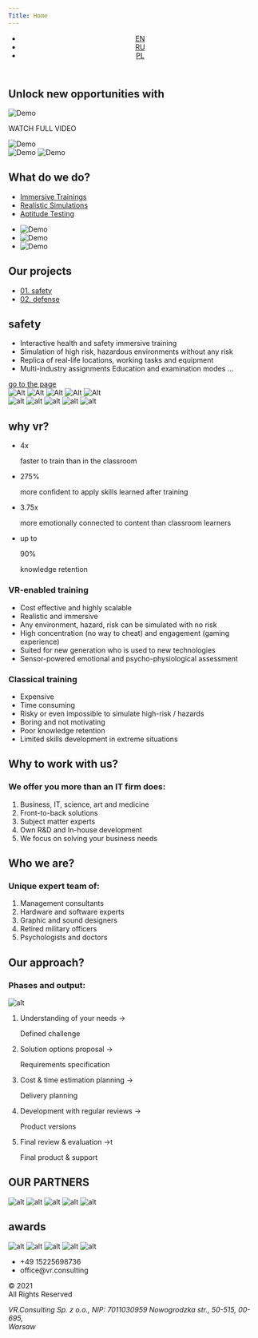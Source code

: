 ```yaml
---
Title: Home
---
```

<div class="firstScreen">
    <header class="topMenu a1440">
        <div class="mainLinks">
            <a class="logoA" href="/"></a>
            <ul class="languageSet">
                <li class="language"><a class="languageText HeliosExtC active" href="/en/">EN</a></li>
                <li class="language"><a class="languageText HeliosExtC" href="/ru/">RU</a></li>
                <li class="language"><a class="languageText HeliosExtC" href="#">PL</a></li>
            </ul>
        </div>
        <a href="#Screen2" title="Demo" class="navy"></a>
    </header>
    <section class="mainTitle">
        <div class="frame">
            <h2 class="opportunity colorW Ag24">Unlock new opportunities with</h2>
            <div class="virtual-word"></div>
            <div class="reality-word"></div>
        </div>
    </section>
    <div class="video a1440">
        <div class="playPanel">
        <div class="play">
          <img alt="Demo" src="./media/images/img/playButton.svg">
        </div>
        <p class="watch HeliosExtC">WATCH FULL VIDEO</p>
        </div>
        <img alt="Demo" class="topPoster" src="./media/images/img/topVideoPoster.png">
    </div>
<div class="a1440"><a title="title" class="moveScreen" href="#Screen2"></a></div>
<div class="VR">
    <img alt="Demo" src="./media/images/img/V.svg">
    <img alt="Demo" src="./media/images/img/R.svg">
</div>
</div>
<section id="Screen2" class="do a1440">
<div class="doInfo">
<div class="doInfoH2">
<h2 class="whatDo upperText Ag48 colorW">What do we do?</h2>
</div>
<ul class="doLinks">
<li class="doli"><a title="title" href="#whatDid1" class="Ag18 doA doLinksActive">Immersive Trainings</a></li>
<li class="doli"><a title="title"  href="#whatDid2" class="colorGrey doA Ag18">Realistic Simulations</a></li>
<li class="doli"><a title="title"  href="#whatDid3" class="colorGrey doA Ag18">Aptitude Testing</a></li>
</ul>
</div>
<div class="doImages">
<ul class="whatDid">
<li class="whatDidWe" id="whatDid1"><img class="w100percents" alt="Demo" src="./media/images/img/WhatDoWeDo1.png"></li>
<li class="whatDidWe" id="whatDid2"><img class="w100percents" alt="Demo" src="./media/images/img/WhatDoWeDo2.png"></li>
<li class="whatDidWe" id="whatDid3"><img class="w100percents" alt="Demo" src="./media/images/img/WhatDoWeDo3.png"></li>
</ul>
</div>
</section>
<section class="screen3 a1440">
<div class="doInfoH2">
<h2 class="whatDo upperText Ag48 colorW">Our projects</h2>
</div>
<ul class="doLinks doLinks-project">
<li class="doli doli-projects"><a title="title" href="#whatDid1" class="Ag24 doA doA-project doLinksActive">01. safety</a></li>
<li class="doli doli-projects"><a title="title" href="#whatDid2" class="colorGrey doA doA-project Ag24">02. defense</a></li>
</ul>
<div class="outSlide">
<div class="inSlide">
<div class="inSlideText">
<h2 class="outSlideH2 colorW Ag36 lineHeight44 upperText">safety</h2>
<ul class="outSlideUl">
<li class="outSlideLi blueLine colorW Ag18 lineHeight40">Interactive health and safety immersive training </li>
<li class="outSlideLi blueLine colorW Ag18 lineHeight40">Simulation of high risk, hazardous environments without any risk </li>
<li class="outSlideLi blueLine colorW Ag18 lineHeight40">Replica of real-life locations, working tasks and equipment </li>
<li class="outSlideLi blueLine colorW Ag18 lineHeight40">Multi-industry assignments Education and examination modes ...</li>
</ul>
<a title="title" href="/" class="GoTo colorW Ag14 lineHeight30 upperText">go to the page</a>
</div>
<div class="outSlideSet">
<img class="outSlideBigImg outSlideBigImgAct" alt="Alt" src="./media/images/img/inSlideImgBig1.png">
<img class="outSlideBigImg" alt="Alt" src="./media/images/img/inSlideImgBig2.png">
<img class="outSlideBigImg" alt="Alt" src="./media/images/img/inSlideImgBig3.png">
<img class="outSlideBigImg" alt="Alt" src="./media/images/img/inSlideImgBig4.png">
<img class="outSlideBigImg" alt="Alt" src="./media/images/img/inSlideImgBig5.png">
<div class="outSlideImages">
<img alt="alt" class="outSlideImg" src="./media/images/img/inSlideImg1.png">
<img alt="alt" class="outSlideImg" src="./media/images/img/inSlideImg2.png">
<img alt="alt" class="outSlideImg" src="./media/images/img/inSlideImg3.png">
<img alt="alt" class="outSlideImg" src="./media/images/img/inSlideImg4.png">
<img alt="alt" class="outSlideImg" src="./media/images/img/inSlideImg5.png">
</div>
</div>
</div>
</div>
</section>
<section id="S4" class="a1440 WhyVR">
<h2 class="whatDo upperText Ag48 colorW">why vr?</h2>
<ul class="digits">
<li class="digitsLi digits1">
<p class="digitsDigit Ag72 colorViolet">4x</p>
<p class="digitsText mw235 Ag18 lineHeight24 colorW digitsText1">faster to train than in the classroom</p>
</li>
<li class="digitsLi digits2">
<p class="digitsDigit Ag72 colorViolet">275%</p>
<p class="digitsText mw235 Ag18 lineHeight24 colorW digitsText2">more confident to apply skills learned after training</p>
</li>
<li class="digitsLi digits3">
<p class="digitsDigit Ag72 colorViolet">3.75x</p>
<p class="digitsText mw235 Ag18 lineHeight24 colorW digitsText3">more emotionally connected to content than classroom learners</p>
</li>
<li class="digitsLi digits4 digitsLiUp">
<p class="digitsText mw235 Ag14 colorW digitsUp">up to</p>
<p class="digitsDigit Ag72 colorViolet">90%</p>
<p class="digitsText mw235 Ag18 lineHeight24 colorW digitsText">knowledge retention</p>
</li>
</ul>
<div class="Compare">
<div class="good">
<h3 class="goodH3 Ag24 colorW upperText">VR-enabled training</h3>
<ul class="goodUl">
<li class="Ag18 lineHeight30 goodLi colorW">Cost effective and highly scalable</li>
<li class="Ag18 lineHeight30 goodLi colorW">Realistic and immersive</li>
<li class="Ag18 lineHeight30 goodLi colorW">Any environment, hazard, risk can be simulated with no risk</li>
<li class="Ag18 lineHeight30 goodLi colorW">High concentration (no way to cheat) and engagement (gaming experience)</li>
<li class="Ag18 lineHeight30 goodLi colorW">Suited for new generation who is used to new technologies</li>
<li class="Ag18 lineHeight30 goodLi colorW">Sensor-powered emotional and psycho-physiological assessment</li>
</ul>
</div>
<div class="bad">
<h3 class="goodH3 Ag24 colorGrey7 upperText">Classical training</h3>
<ul class="badUl">
<li class="Ag18 lineHeight30 badLi colorGrey7">Expensive</li>
<li class="Ag18 lineHeight30 badLi colorGrey7">Time consuming</li>
<li class="Ag18 lineHeight30 badLi colorGrey7">Risky or even impossible to simulate high-risk / hazards</li>
<li class="Ag18 lineHeight30 badLi colorGrey7">Boring and not motivating</li>
<li class="Ag18 lineHeight30 badLi colorGrey7">Poor knowledge retention</li>
<li class="Ag18 lineHeight30 badLi colorGrey7">Limited skills development in extreme situations</li>
</ul>
</div>
</div>
</section>
<section id="S5" class="a1440 WhoWe">
<div class="leftInfo">
<h2 class="whatDo upperText Ag48 colorW">Why to work with us?</h2>
<h3 class="colorW Ag24 upperText WhoWeH3">We offer you more than an IT firm does:</h3>
<ol class="WhoWeOl WhoWeOlLeft">
<li class="Ag18 lineHeight40 blueLine WhoWeText blueLine colorW">Business, IT, science, art and medicine</li>
<li class="Ag18 lineHeight40 blueLine WhoWeText blueLine colorW">Front-to-back solutions</li>
<li class="Ag18 lineHeight40 blueLine WhoWeText blueLine colorW">Subject matter experts</li>
<li class="Ag18 lineHeight40 blueLine WhoWeText blueLine colorW">Own R&D and In-house development</li>
<li class="Ag18 lineHeight40 blueLine WhoWeText blueLine colorW">We focus on solving your business needs</li>
</ol>
</div>
<div class="rightInfo">
<h2 class="whatDo upperText Ag48 colorW WhoWeH2Right">Who we are?</h2>
<h3 class="colorW Ag24 upperText WhoWeH3 WhoWeH3Right">Unique expert team of:</h3>
<ol class="WhoWeOl WhoWeOlRight">
<li class="Ag18 lineHeight40 blueLine WhoWeText blueLine colorW">Management consultants</li>
<li class="Ag18 lineHeight40 blueLine WhoWeText blueLine colorW">Hardware and software experts</li>
<li class="Ag18 lineHeight40 blueLine WhoWeText blueLine colorW">Graphic and sound designers</li>
<li class="Ag18 lineHeight40 blueLine WhoWeText blueLine colorW">Retired military officers</li>
<li class="Ag18 lineHeight40 blueLine WhoWeText blueLine colorW">Psychologists and doctors</li>
</ol>
</div>
</section>
<section id="S6" class="a1440 approach">
<div class="approachOl">
<h2 class="approachH2 upperText Ag48 colorW">Our approach?</h2>
<h3 class="colorW Ag24 upperText WhoWeH3 WhoWeH3Right approachH3">Phases and output:</h3>
<img alt="alt" class="outSlideImg" src="./media/images/img/PhasesAndOutput.png">
</div>
<ol class="steps">
<li class="one stepsBefore"><p class="Ag18 colorGrey7">Understanding of your needs → </p>
<p class="Ag18 colorW">Defined challenge</p></li>
<li class="two stepsBefore"><p class="Ag18 colorGrey7">Solution options proposal → </p>
<p class="Ag18 colorW">Requirements specification </p></li>
<li class="three stepsBefore"><p class="Ag18 colorGrey7">Cost & time estimation planning → </p>
<p class="Ag18 colorW">Delivery planning</p></li>
<li class="four stepsBefore"><p class="Ag18 colorGrey7">Development with regular reviews → </p>
<p class="Ag18 colorW">Product versions </p></li>
<li class="five stepsBefore"><p class="Ag18 colorGrey7">Final review & evaluation →t</p>
<p class="Ag18 colorW">Final product & support</p></li>
</ol>
<div>
<div>
<div>
<h2 class="whatDo upperText Ag48 colorW">OUR PARTNERS</h2>
<img alt="alt" class="outSlideImg" src="./media/images/img/PhasesAndOutput.png">
<img alt="alt" class="outSlideImg" src="./media/images/img/PhasesAndOutput.png">
<img alt="alt" class="outSlideImg" src="./media/images/img/PhasesAndOutput.png">
<img alt="alt" class="outSlideImg" src="./media/images/img/PhasesAndOutput.png">
<img alt="alt" class="outSlideImg" src="./media/images/img/PhasesAndOutput.png">
</div>
</div>
<div>
<h2 class="whatDo upperText Ag48 colorW">awards</h2>
<img alt="alt" class="outSlideImg" src="./media/images/img/PhasesAndOutput.png">
<img alt="alt" class="outSlideImg" src="./media/images/img/PhasesAndOutput.png">
<img alt="alt" class="outSlideImg" src="./media/images/img/PhasesAndOutput.png">
<img alt="alt" class="outSlideImg" src="./media/images/img/PhasesAndOutput.png">
<img alt="alt" class="outSlideImg" src="./media/images/img/PhasesAndOutput.png">
</div>
</div>
<footer id="foot" class="foot">
<a class="logoA" href="/"></a>
<ul class="contacts">
<li class="contactNumber Ag18 colorViolet">+49 15225698736</li>
<li class="contactEmail Ag18 colorViolet">office@vr.consulting</li>
</ul>
<p class="copyRight Ag14 colorW">© 2021<br/>All Rights Reserved</p>
<address class="address Ag18 colorGrey8">VR.Consulting Sp. z o.o., NIP: 7011030959
Nowogrodzka str., 50-515, 00-695,<br/> Warsaw</address>
</footer>
</section>
